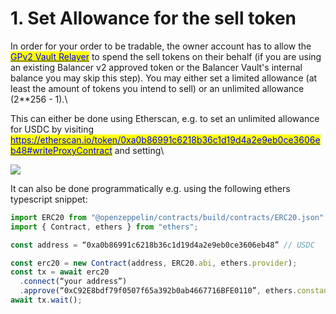 # 1. Set Allowance for the sell token

In order for your order to be tradable, the owner account has to allow the [<mark style="color:blue;">GPv2 Vault Relayer</mark>](https://etherscan.io/address/0xC92E8bdf79f0507f65a392b0ab4667716BFE0110) <mark style="color:blue;"></mark> to spend the sell tokens on their behalf (if you are using an existing Balancer v2 approved token or the Balancer Vault's internal balance you may skip this step). You may either set a limited allowance (at least the amount of tokens you intend to sell) or an unlimited allowance (2\*\*256 - 1).\


This can either be done using Etherscan, e.g. to set an unlimited allowance for USDC by visiting [<mark style="color:blue;">https://etherscan.io/token/0xa0b86991c6218b36c1d19d4a2e9eb0ce3606eb48#writeProxyContract</mark>](https://etherscan.io/token/0xa0b86991c6218b36c1d19d4a2e9eb0ce3606eb48#writeProxyContract) and setting\


![](https://lh6.googleusercontent.com/IrVJoB93zpZKKuRTuE\_-BrzS4aBqLquWXqnLR4xB4UWqiacGHKSLS5S2\_q-CEkQmw-1j7HoFY4umrAAEO-D43Fu54MtOBAccEeIDb-zQERSOeUj2lNICtk-d9JYcaBHIaiUN2rzz)

It can also be done programmatically e.g. using the following ethers typescript snippet:

```typescript
import ERC20 from "@openzeppelin/contracts/build/contracts/ERC20.json";
import { Contract, ethers } from "ethers";

const address = “0xa0b86991c6218b36c1d19d4a2e9eb0ce3606eb48” // USDC

const erc20 = new Contract(address, ERC20.abi, ethers.provider);
const tx = await erc20
  .connect(“your address”)
  .approve(“0xC92E8bdf79f0507f65a392b0ab4667716BFE0110”, ethers.constants.MaxUint256);
await tx.wait();
```

